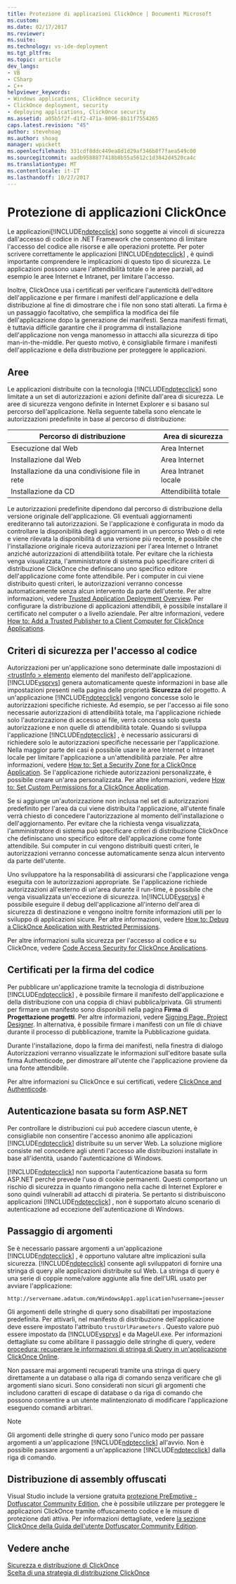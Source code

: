 ```yaml
---
title: Protezione di applicazioni ClickOnce | Documenti Microsoft
ms.custom: 
ms.date: 02/17/2017
ms.reviewer: 
ms.suite: 
ms.technology: vs-ide-deployment
ms.tgt_pltfrm: 
ms.topic: article
dev_langs:
- VB
- CSharp
- C++
helpviewer_keywords:
- Windows applications, ClickOnce security
- ClickOnce deployment, security
- deploying applications, ClickOnce security
ms.assetid: a05b5f2f-d1f2-471a-8096-8b11f7554265
caps.latest.revision: "45"
author: stevehoag
ms.author: shoag
manager: wpickett
ms.openlocfilehash: 331cdf8ddc449ea8d1d29af346b8f7faea549c00
ms.sourcegitcommit: aadb9588877418b8b55a5612c1d3842d4520ca4c
ms.translationtype: MT
ms.contentlocale: it-IT
ms.lasthandoff: 10/27/2017
---
```

# <a name="securing-clickonce-applications"></a>Protezione di applicazioni ClickOnce
Le applicazioni[!INCLUDE[ndptecclick](../deployment/includes/ndptecclick_md.md)] sono soggette ai vincoli di sicurezza dall'accesso di codice in .NET Framework che consentono di limitare l'accesso del codice alle risorse e alle operazioni protette. Per poter scrivere correttamente le applicazioni [!INCLUDE[ndptecclick](../deployment/includes/ndptecclick_md.md)] , è quindi importante comprendere le implicazioni di questo tipo di sicurezza. Le applicazioni possono usare l'attendibilità totale o le aree parziali, ad esempio le aree Internet e Intranet, per limitare l'accesso.  
  
 Inoltre, ClickOnce usa i certificati per verificare l'autenticità dell'editore dell'applicazione e per firmare i manifesti dell'applicazione e della distribuzione al fine di dimostrare che i file non sono stati alterati. La firma è un passaggio facoltativo, che semplifica la modifica dei file dell'applicazione dopo la generazione dei manifesti. Senza manifesti firmati, è tuttavia difficile garantire che il programma di installazione dell'applicazione non venga manomesso in attacchi alla sicurezza di tipo man-in-the-middle. Per questo motivo, è consigliabile firmare i manifesti dell'applicazione e della distribuzione per proteggere le applicazioni.  
  
## <a name="zones"></a>Aree  
 Le applicazioni distribuite con la tecnologia [!INCLUDE[ndptecclick](../deployment/includes/ndptecclick_md.md)] sono limitate a un set di autorizzazioni e azioni definite dall'area di sicurezza. Le aree di sicurezza vengono definite in Internet Explorer e si basano sul percorso dell'applicazione. Nella seguente tabella sono elencate le autorizzazioni predefinite in base al percorso di distribuzione:  
  
|Percorso di distribuzione|Area di sicurezza|  
|-------------------------|-------------------|  
|Esecuzione dal Web|Area Internet|  
|Installazione dal Web|Area Internet|  
|Installazione da una condivisione file in rete|Area Intranet locale|  
|Installazione da CD|Attendibilità totale|  
  
 Le autorizzazioni predefinite dipendono dal percorso di distribuzione della versione originale dell'applicazione. Gli eventuali aggiornamenti erediteranno tali autorizzazioni. Se l'applicazione è configurata in modo da controllare la disponibilità degli aggiornamenti in un percorso Web o di rete e viene rilevata la disponibilità di una versione più recente, è possibile che l'installazione originale riceva autorizzazioni per l'area Internet o Intranet anziché autorizzazioni di attendibilità totale. Per evitare che la richiesta venga visualizzata, l'amministratore di sistema può specificare criteri di distribuzione ClickOnce che definiscano uno specifico editore dell'applicazione come fonte attendibile. Per i computer in cui viene distribuito questi criteri, le autorizzazioni verranno concesse automaticamente senza alcun intervento da parte dell'utente. Per altre informazioni, vedere [Trusted Application Deployment Overview](../deployment/trusted-application-deployment-overview.md). Per configurare la distribuzione di applicazioni attendibili, è possibile installare il certificato nel computer o a livello aziendale. Per altre informazioni, vedere [How to: Add a Trusted Publisher to a Client Computer for ClickOnce Applications](../deployment/how-to-add-a-trusted-publisher-to-a-client-computer-for-clickonce-applications.md).  
  
## <a name="code-access-security-policies"></a>Criteri di sicurezza per l'accesso al codice  
 Autorizzazioni per un'applicazione sono determinate dalle impostazioni di [ \<trustInfo > elemento](../deployment/trustinfo-element-clickonce-application.md) elemento del manifesto dell'applicazione. [!INCLUDE[vsprvs](../code-quality/includes/vsprvs_md.md)] genera automaticamente queste informazioni in base alle impostazioni presenti nella pagina delle proprietà **Sicurezza** del progetto. A un'applicazione [!INCLUDE[ndptecclick](../deployment/includes/ndptecclick_md.md)] vengono concesse solo le autorizzazioni specifiche richieste. Ad esempio, se per l'accesso ai file sono necessarie autorizzazioni di attendibilità totale, ma l'applicazione richiede solo l'autorizzazione di accesso ai file, verrà concessa solo questa autorizzazione e non quelle di attendibilità totale. Quando si sviluppa l'applicazione [!INCLUDE[ndptecclick](../deployment/includes/ndptecclick_md.md)] , è necessario assicurarsi di richiedere solo le autorizzazioni specifiche necessarie per l'applicazione. Nella maggior parte dei casi è possibile usare le aree Internet o Intranet locale per limitare l'applicazione a un'attendibilità parziale. Per altre informazioni, vedere [How to: Set a Security Zone for a ClickOnce Application](../deployment/how-to-set-a-security-zone-for-a-clickonce-application.md). Se l'applicazione richiede autorizzazioni personalizzate, è possibile creare un'area personalizzata. Per altre informazioni, vedere [How to: Set Custom Permissions for a ClickOnce Application](../deployment/how-to-set-custom-permissions-for-a-clickonce-application.md).  
  
 Se si aggiunge un'autorizzazione non inclusa nel set di autorizzazioni predefinito per l'area da cui viene distribuita l'applicazione, all'utente finale verrà chiesto di concedere l'autorizzazione al momento dell'installazione o dell'aggiornamento. Per evitare che la richiesta venga visualizzata, l'amministratore di sistema può specificare criteri di distribuzione ClickOnce che definiscano uno specifico editore dell'applicazione come fonte attendibile. Sui computer in cui vengono distribuiti questi criteri, le autorizzazioni verranno concesse automaticamente senza alcun intervento da parte dell'utente.  
  
 Uno sviluppatore ha la responsabilità di assicurarsi che l'applicazione venga eseguita con le autorizzazioni appropriate. Se l'applicazione richiede autorizzazioni all'esterno di un'area durante il run-time, è possibile che venga visualizzata un'eccezione di sicurezza. In[!INCLUDE[vsprvs](../code-quality/includes/vsprvs_md.md)] è possibile eseguire il debug dell'applicazione all'interno dell'area di sicurezza di destinazione e vengono inoltre fornite informazioni utili per lo sviluppo di applicazioni sicure. Per altre informazioni, vedere [How to: Debug a ClickOnce Application with Restricted Permissions](../deployment/how-to-debug-a-clickonce-application-with-restricted-permissions.md).  
  
 Per altre informazioni sulla sicurezza per l'accesso al codice e su ClickOnce, vedere [Code Access Security for ClickOnce Applications](../deployment/code-access-security-for-clickonce-applications.md).  
  
## <a name="code-signing-certificates"></a>Certificati per la firma del codice  
 Per pubblicare un'applicazione tramite la tecnologia di distribuzione [!INCLUDE[ndptecclick](../deployment/includes/ndptecclick_md.md)] , è possibile firmare il manifesto dell'applicazione e della distribuzione con una coppia di chiavi pubblica/privata. Gli strumenti per firmare un manifesto sono disponibili nella pagina **Firma** di **Progettazione progetti**. Per altre informazioni, vedere [Signing Page, Project Designer](../ide/reference/signing-page-project-designer.md). In alternativa, è possibile firmare i manifesti con un file di chiave durante il processo di pubblicazione, tramite la Pubblicazione guidata.  
  
 Durante l'installazione, dopo la firma dei manifesti, nella finestra di dialogo Autorizzazioni verranno visualizzate le informazioni sull'editore basate sulla firma Authenticode, per dimostrare all'utente che l'applicazione proviene da una fonte attendibile.  
  
 Per altre informazioni su ClickOnce e sui certificati, vedere [ClickOnce and Authenticode](../deployment/clickonce-and-authenticode.md).  
  
## <a name="aspnet-form-based-authentication"></a>Autenticazione basata su form ASP.NET  
 Per controllare le distribuzioni cui può accedere ciascun utente, è consigliabile non consentire l'accesso anonimo alle applicazioni [!INCLUDE[ndptecclick](../deployment/includes/ndptecclick_md.md)] distribuite su un server Web. La soluzione migliore consiste nel concedere agli utenti l'accesso alle distribuzioni installate in base all'identità, usando l'autenticazione di Windows.  
  
 [!INCLUDE[ndptecclick](../deployment/includes/ndptecclick_md.md)] non supporta l'autenticazione basata su form ASP.NET perché prevede l'uso di cookie permanenti. Questi comportano un rischio di sicurezza in quanto rimangono nella cache di Internet Explorer e sono quindi vulnerabili ad attacchi di pirateria. Se pertanto si distribuiscono applicazioni [!INCLUDE[ndptecclick](../deployment/includes/ndptecclick_md.md)] , non è supportato alcuno scenario di autenticazione ad eccezione dell'autenticazione di Windows.  
  
## <a name="passing-arguments"></a>Passaggio di argomenti  
 Se è necessario passare argomenti a un'applicazione [!INCLUDE[ndptecclick](../deployment/includes/ndptecclick_md.md)] , è opportuno valutare altre implicazioni sulla sicurezza. [!INCLUDE[ndptecclick](../deployment/includes/ndptecclick_md.md)] consente agli sviluppatori di fornire una stringa di query alle applicazioni distribuite sul Web. La stringa di query è una serie di coppie nome/valore aggiunte alla fine dell'URL usato per avviare l'applicazione:  
  
 `http://servername.adatum.com/WindowsApp1.application?username=joeuser`  
  
 Gli argomenti delle stringhe di query sono disabilitati per impostazione predefinita. Per attivarli, nel manifesto di distribuzione dell'applicazione deve essere impostato l'attributo `trustUrlParameters` . Questo valore può essere impostato da [!INCLUDE[vsprvs](../code-quality/includes/vsprvs_md.md)] e da MageUI.exe. Per informazioni dettagliate su come abilitare il passaggio delle stringhe di query, vedere [procedura: recuperare le informazioni di stringa di Query in un'applicazione ClickOnce Online](../deployment/how-to-retrieve-query-string-information-in-an-online-clickonce-application.md).  
  
 Non passare mai argomenti recuperati tramite una stringa di query direttamente a un database o alla riga di comando senza verificare che gli argomenti siano sicuri. Sono considerati non sicuri gli argomenti che includono caratteri di escape di database o da riga di comando che possono consentire a un utente malintenzionato di modificare l'applicazione eseguendo comandi arbitrari.  
  
> [!NOTE]
>  Gli argomenti delle stringhe di query sono l'unico modo per passare argomenti a un'applicazione [!INCLUDE[ndptecclick](../deployment/includes/ndptecclick_md.md)] all'avvio. Non è possibile passare argomenti a un'applicazione [!INCLUDE[ndptecclick](../deployment/includes/ndptecclick_md.md)] dalla riga di comando.  
  
## <a name="deploying-obfuscated-assemblies"></a>Distribuzione di assembly offuscati  
 Visual Studio include la versione gratuita [protezione PreEmptive - Dotfuscator Community Edition](../ide/dotfuscator/index.md), che è possibile utilizzare per proteggere le applicazioni ClickOnce tramite offuscamento codice e le misure di protezione dati attiva.  Per informazioni dettagliate, vedere [la sezione ClickOnce della Guida dell'utente Dotfuscator Community Edition](https://www.preemptive.com/dotfuscator/ce/docs/help/5.27/advanced_clickonce.html).

## <a name="see-also"></a>Vedere anche  
 [Sicurezza e distribuzione di ClickOnce](../deployment/clickonce-security-and-deployment.md)   
 [Scelta di una strategia di distribuzione ClickOnce](../deployment/choosing-a-clickonce-deployment-strategy.md)